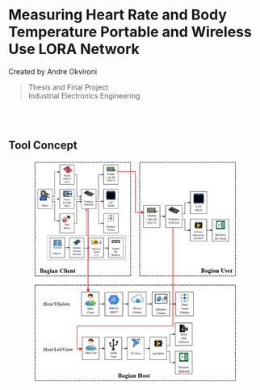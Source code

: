 # Measuring Heart Rate and Body Temperature Portable and Wireless Use LORA Network
Created by Andre Okvironi
>Thesis and Final Project <br/>
>Industrial Electronics Engineering
<br/>
<br/>

## Tool Concept
<p align="center">
    <img src="Dokumentations/Block Diagram overall.png" width=80% height=80%>
</p>
<br/>


